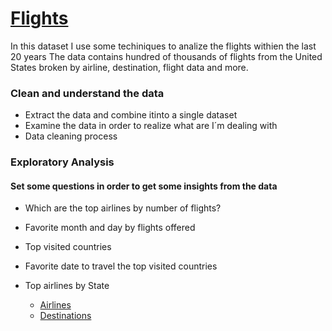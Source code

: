# [Flights](https://data.transportation.gov/Aviation/International_Report_Passengers/xgub-n9bw)

In this dataset I use some techiniques to analize the flights withien the last 20 years
The data contains hundred of thousands of flights from the United States broken by airline, destination, flight data and more.


### Clean and understand the data
* Extract the data and combine itinto a single dataset
* Examine the data in order to realize what are I´m dealing with
* Data cleaning process

### Exploratory Analysis
#### Set some questions in order to get some insights from the data
* Which are the top airlines by number of flights?
* Favorite month and day by flights offered
* Top visited countries
* Favorite date to travel the top visited countries
* Top airlines by State

  * [Airlines](https://www.transportation.gov/sites/dot.dev/files/docs/International_Carrier_Codes.txt)
  * [Destinations](https://www.transportation.gov/sites/dot.dev/files/docs/airports_codes.txt)


